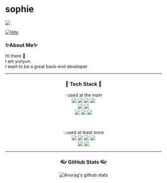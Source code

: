 # sophie<div align="center">
<img src="https://capsule-render.vercel.app/api?type=wave&color=timeGradient&height=300&section=header&text=yunseonji%20Gitgub&fontSize=90" />
</br>


[![Hits](https://hits.seeyoufarm.com/api/count/incr/badge.svg?url=https%3A%2F%2Fgithub.com%2Fyoungjuj%2Fyoungjuj&count_bg=%2379C83D&title_bg=%23555555&icon=&icon_color=%23E7E7E7&title=hits&edge_flat=false)](https://hits.seeyoufarm.com)


<h3> ✨About Me✨ </h3>
Hi there 👋 <br>
I am yunyun. <br> 
I want to be a great back-end developer <br>
<hr>
</div>

<h3 align="center"> 📖 Tech Stack 📖</h3>

<p align="center">
💡used at the main
<br>
<img src="https://img.shields.io/badge/Java-007396?style=flat&logo=Java&logoColor=white"/>
<img src="https://img.shields.io/badge/flutter-28A0FF?style=flat&logo=flutter&logoColor=white"/>
<img src="https://img.shields.io/badge/Spring-6DB33F?style=flat&logo=Spring&logoColor=white"/>
<img src="https://img.shields.io/badge/Springboot-6DB33F?style=flat&logo=Springboot&logoColor=white"/>
<br>
<img src="https://img.shields.io/badge/mysql-4479A1?style=flat&logo=mysql&logoColor=white"/>
<img src="https://img.shields.io/badge/oracle-F80000?style=flat&logo=oracle&logoColor=white"/>
<br>
<img src="https://img.shields.io/badge/HTML-E34F26?style=flat&logo=HTML5&logoColor=white" />
<img src="https://img.shields.io/badge/CSS-1572B6?style=flat&logo=CSS3&logoColor=white" />
<img src="https://img.shields.io/badge/JavaScript-F7DF1E?style=flat&logo=JavaScript&logoColor=white" />
</p>
<br>
<p align="center">
💡used at least once 
<br>
<img src="https://img.shields.io/badge/Amazon AWS-232F3E?style=flat&logo=AmazonAWS&logoColor=white" />
<img src="https://img.shields.io/badge/Maria DB-003545?style=flat&logo=MariaDB&logoColor=white" />
<img src="https://img.shields.io/badge/Python-3776AB?style=flat&logo=Python&logoColor=white" />
<img src="https://img.shields.io/badge/Android-3DDC84?style=flat&logo=Android&logoColor=white" />
<br>
<img src="https://img.shields.io/badge/Raspberry Pi-A22846?style=flat&logo=RaspberryPi&logoColor=white" />
<img src="https://img.shields.io/badge/Arduino-00979D?style=flat&logo=Arduino&logoColor=white" />
</p>

<hr>

<h3 align="center">👓 GitHub Stats 👓 </h3>

<div align="center">  
 
 ![Anurag's github stats](https://github-readme-stats.vercel.app/api?username=seonji&show_icons=true&theme=tokyonight)
</div>


